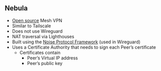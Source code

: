 ## Nebula

- [Open source](https://github.com/slackhq/nebula) Mesh VPN
- Similar to Tailscale
- Does not use Wireguard
- NAT traversal via Lighthouses
- Built using the [Noise Protocol Framework](02022-noise) (used in Wireguard)
- Uses a Certificate Authority that needs to sign each Peer’s certificate
    - Certificates contain
        - Peer’s Virtual IP address
        - Peer’s public key